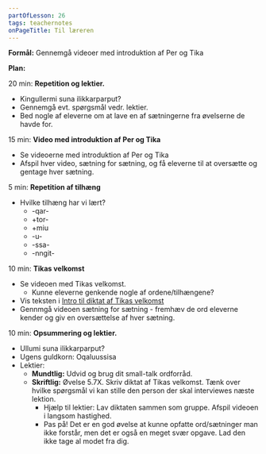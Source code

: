 ```yaml
---
partOfLesson: 26
tags: teachernotes
onPageTitle: Til læreren
---
```

**Formål:** Gennemgå videoer med introduktion af Per og Tika

**Plan:**

20 min: **Repetition og lektier.**

- Kingullermi suna ilikkarparput?
- Gennemgå evt. spørgsmål vedr. lektier.
- Bed nogle af eleverne om at lave en af sætningerne fra øvelserne de havde for.

15 min: **Video med introduktion af Per og Tika**

- Se videoerne med introduktion af Per og Tika
- Afspil hver video, sætning for sætning, og få eleverne til at oversætte og gentage hver sætning.

5 min: **Repetition af tilhæng**

- Hvilke tilhæng har vi lært?
    - -qar-
    - +tor-
    - +miu
    - -u-
    - -ssa-
    - -nngit-

10 min: **Tikas velkomst**

- Se videoen med Tikas velkomst.
    - Kunne eleverne genkende nogle af ordene/tilhængene?
- Vis teksten i [Intro til diktat af Tikas velkomst](https://learngreenlandic.com/online/lg1/welcome/intro/)
- Gennmgå videoen sætning for sætning - fremhæv de ord eleverne kender og giv en oversættelse af hver sætning.

10 min: **Opsummering og lektier.**

- Ullumi suna ilikkarparput?
- Ugens guldkorn: Oqaluussisa
- Lektier:
    - **Mundtlig:** Udvid og brug dit small-talk ordforråd.
    - **Skriftlig:** Øvelse 5.7X. Skriv diktat af Tikas velkomst. Tænk over hvilke spørgsmål vi kan stille den person der skal interviewes næste lektion.
        - Hjælp til lektier: Lav diktaten sammen som gruppe. Afspil videoen i langsom hastighed.
        - Pas på! Det er en god øvelse at kunne opfatte ord/sætninger man ikke forstår, men det er også en meget svær opgave. Lad den ikke tage al modet fra dig.